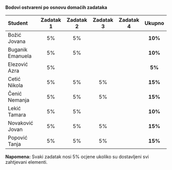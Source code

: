 **Bodovi ostvareni po osnovu domaćih zadataka**

| Student | Zadatak 1 | Zadatak 2 | Zadatak 3 | Zadatak 4 | Ukupno |
| :------ | :------: | :------: | :------: | :------: | :------: |
| Božić Jovana | 5% | 5% |  |  | **10%** |
| Buganik Emanuela | 5% | 5% |  |  | **10%** |
| Elezović Azra | 5% |  |  |  | **5%** |
| Cetić Nikola | 5% | 5% | 5% |  | **15%** |
| Čenić Nemanja | 5% | 5% | 5% |  | **15%** |
| Lekić Tamara | 5% | 5% |  |  | **10%** |
| Novaković Jovan | 5% | 5% | 5% |  | **15%** |
| Popović Tanja | 5% | 5% | 5% |  | **15%** |

**Napomena:** Svaki zadatak nosi 5% ocjene ukoliko su dostavljeni svi zahtjevani elementi.
